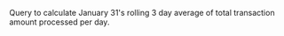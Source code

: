 Query to calculate January 31's rolling 3 day average of total transaction amount processed per day.
